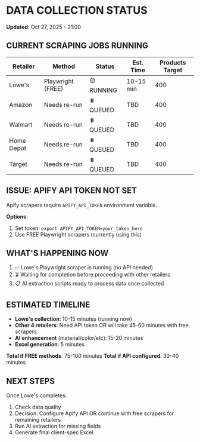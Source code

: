 # DATA COLLECTION STATUS
**Updated**: Oct 27, 2025 - 21:00

## CURRENT SCRAPING JOBS RUNNING

| Retailer | Method | Status | Est. Time | Products Target |
|----------|---------|---------|-----------|-----------------|
| Lowe's | Playwright (FREE) | 🟡 RUNNING | 10-15 min | 400 |
| Amazon | Needs re-run | ⏸️ QUEUED | TBD | 400 |
| Walmart | Needs re-run | ⏸️ QUEUED | TBD | 400 |
| Home Depot | Needs re-run | ⏸️ QUEUED | TBD | 400 |
| Target | Needs re-run | ⏸️ QUEUED | TBD | 400 |

## ISSUE: APIFY API TOKEN NOT SET

Apify scrapers require `APIFY_API_TOKEN` environment variable.

**Options**:
1. Set token: `export APIFY_API_TOKEN=your_token_here`
2. Use FREE Playwright scrapers (currently using this)

## WHAT'S HAPPENING NOW

1. ✅ Lowe's Playwright scraper is running (no API needed)
2. ⏳ Waiting for completion before proceeding with other retailers
3. 📋 AI extraction scripts ready to process data once collected

## ESTIMATED TIMELINE

- **Lowe's collection**: 10-15 minutes (running now)
- **Other 4 retailers**: Need API token OR will take 45-60 minutes with free scrapers
- **AI enhancement** (material/color/etc): 15-20 minutes
- **Excel generation**: 5 minutes

**Total if FREE methods**: 75-100 minutes
**Total if API configured**: 30-40 minutes

## NEXT STEPS

Once Lowe's completes:
1. Check data quality
2. Decision: Configure Apify API OR continue with free scrapers for remaining retailers
3. Run AI extraction for missing fields
4. Generate final client-spec Excel
